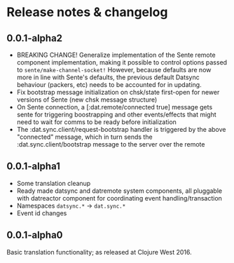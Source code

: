 
# Release notes & changelog


## 0.0.1-alpha2

* BREAKING CHANGE! Generalize implementation of the Sente remote component implementation, making it possible to control options passed to `sente/make-channel-socket!`
  However, because defaults are now more in line with Sente's defaults, the previous default Datsync behaviour (packers, etc) needs to be accounted for in updating.
* Fix bootstrap message initialization on chsk/state first-open for newer versions of Sente (new chsk message
  structure)
* On Sente connection, a [:dat.remote/connected true] message gets sente for triggering boostrapping and other
  events/effects that might need to wait for comms to be ready before initialization
* The :dat.sync.client/request-bootstrap handler is triggered by the above "connected" message, which in turn
  sends the :dat.sync.client/bootstrap message to the server over the remote


## 0.0.1-alpha1

* Some translation cleanup
* Ready made datsync and datremote system components, all pluggable with datreactor component for coordinating
  event handling/transaction
* Namespaces `datsync.*` -> `dat.sync.*`
* Event id changes


## 0.0.1-alpha0

Basic translation functionality; as released at Clojure West 2016.

